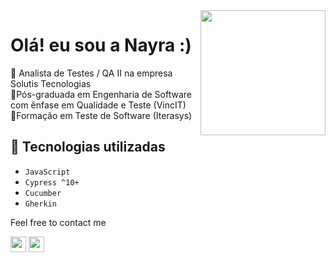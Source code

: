 <img align="right" height="200px" width="200px" border="0" src="https://github.com/nayliv/nayliv/assets/95467974/148e9777-7f12-4b97-beca-f055ac1d04ea"/>

<h1 align=""> Olá! eu sou a Nayra :) </h1>

📌 Analista de Testes / QA II na empresa Solutis Tecnologias
<br>📘Pós-graduada em Engenharia de Software com ênfase em Qualidade e Teste (VincIT)<br>
📗Formação em Teste de Software (Iterasys)<br>

## 🔨 Tecnologias utilizadas

- `JavaScript`
- `Cypress ^10+`
- `Cucumber`
- `Gherkin`

Feel free to contact me

<a href="https://www.linkedin.com/in/nayra-de-oliveira/"><img height="25px" src="https://img.shields.io/badge/LinkedIn-0077B5?style=for-the-badge&logo=linkedin&logoColor=white" target="_blank"></a>
<a href="mailto:deolivenay@gmail.com/"><img height="25px" src="https://img.shields.io/badge/Gmail-D14836?style=for-the-badge&logo=gmail&logoColor=white" target="_blank"></a>




